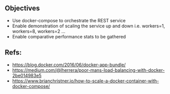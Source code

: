 ## Objectives

* Use docker-compose to orchestrate the REST service
* Enable demonstration of scaling the service up and down i.e. workers=1, workers=8, workers=2 ...
* Enable comparative performance stats to be gathered

## Refs: 

* https://blog.docker.com/2016/06/docker-app-bundle/
* https://medium.com/@lherrera/poor-mans-load-balancing-with-docker-2be014983e5
* https://www.brianchristner.io/how-to-scale-a-docker-container-with-docker-compose/